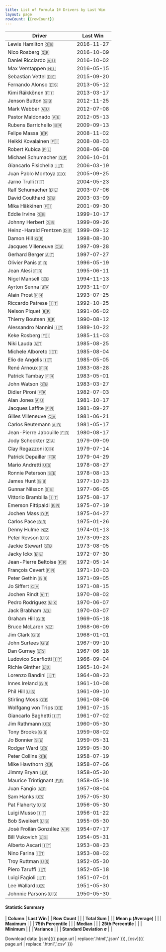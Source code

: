 ```yaml
---
title: List of Formula 1® Drivers by Last Win
layout: page
rowCount: {{rowCount}}
---
```


| Driver | Last Win |
|--|--|
| Lewis Hamilton 🇬🇧 | 2016-11-27 |
| Nico Rosberg 🇩🇪 | 2016-10-09 |
| Daniel Ricciardo 🇦🇺 | 2016-10-02 |
| Max Verstappen 🇳🇱 | 2016-05-15 |
| Sebastian Vettel 🇩🇪 | 2015-09-20 |
| Fernando Alonso 🇪🇸 | 2013-05-12 |
| Kimi Räikkönen 🇫🇮 | 2013-03-17 |
| Jenson Button 🇬🇧 | 2012-11-25 |
| Mark Webber 🇦🇺 | 2012-07-08 |
| Pastor Maldonado 🇻🇪 | 2012-05-13 |
| Rubens Barrichello 🇧🇷 | 2009-09-13 |
| Felipe Massa 🇧🇷 | 2008-11-02 |
| Heikki Kovalainen 🇫🇮 | 2008-08-03 |
| Robert Kubica 🇵🇱 | 2008-06-08 |
| Michael Schumacher 🇩🇪 | 2006-10-01 |
| Giancarlo Fisichella 🇮🇹 | 2006-03-19 |
| Juan Pablo Montoya 🇨🇴 | 2005-09-25 |
| Jarno Trulli 🇮🇹 | 2004-05-23 |
| Ralf Schumacher 🇩🇪 | 2003-07-06 |
| David Coulthard 🇬🇧 | 2003-03-09 |
| Mika Häkkinen 🇫🇮 | 2001-09-30 |
| Eddie Irvine 🇬🇧 | 1999-10-17 |
| Johnny Herbert 🇬🇧 | 1999-09-26 |
| Heinz-Harald Frentzen 🇩🇪 | 1999-09-12 |
| Damon Hill 🇬🇧 | 1998-08-30 |
| Jacques Villeneuve 🇨🇦 | 1997-09-28 |
| Gerhard Berger 🇦🇹 | 1997-07-27 |
| Olivier Panis 🇫🇷 | 1996-05-19 |
| Jean Alesi 🇫🇷 | 1995-06-11 |
| Nigel Mansell 🇬🇧 | 1994-11-13 |
| Ayrton Senna 🇧🇷 | 1993-11-07 |
| Alain Prost 🇫🇷 | 1993-07-25 |
| Riccardo Patrese 🇮🇹 | 1992-10-25 |
| Nelson Piquet 🇧🇷 | 1991-06-02 |
| Thierry Boutsen 🇧🇪 | 1990-08-12 |
| Alessandro Nannini 🇮🇹 | 1989-10-22 |
| Keke Rosberg 🇫🇮 | 1985-11-03 |
| Niki Lauda 🇦🇹 | 1985-08-25 |
| Michele Alboreto 🇮🇹 | 1985-08-04 |
| Elio de Angelis 🇮🇹 | 1985-05-05 |
| René Arnoux 🇫🇷 | 1983-08-28 |
| Patrick Tambay 🇫🇷 | 1983-05-01 |
| John Watson 🇬🇧 | 1983-03-27 |
| Didier Pironi 🇫🇷 | 1982-07-03 |
| Alan Jones 🇦🇺 | 1981-10-17 |
| Jacques Laffite 🇫🇷 | 1981-09-27 |
| Gilles Villeneuve 🇨🇦 | 1981-06-21 |
| Carlos Reutemann 🇦🇷 | 1981-05-17 |
| Jean-Pierre Jabouille 🇫🇷 | 1980-08-17 |
| Jody Scheckter 🇿🇦 | 1979-09-09 |
| Clay Regazzoni 🇨🇭 | 1979-07-14 |
| Patrick Depailler 🇫🇷 | 1979-04-29 |
| Mario Andretti 🇺🇸 | 1978-08-27 |
| Ronnie Peterson 🇸🇪 | 1978-08-13 |
| James Hunt 🇬🇧 | 1977-10-23 |
| Gunnar Nilsson 🇸🇪 | 1977-06-05 |
| Vittorio Brambilla 🇮🇹 | 1975-08-17 |
| Emerson Fittipaldi 🇧🇷 | 1975-07-19 |
| Jochen Mass 🇩🇪 | 1975-04-27 |
| Carlos Pace 🇧🇷 | 1975-01-26 |
| Denny Hulme 🇳🇿 | 1974-01-13 |
| Peter Revson 🇺🇸 | 1973-09-23 |
| Jackie Stewart 🇬🇧 | 1973-08-05 |
| Jacky Ickx 🇧🇪 | 1972-07-30 |
| Jean-Pierre Beltoise 🇫🇷 | 1972-05-14 |
| François Cevert 🇫🇷 | 1971-10-03 |
| Peter Gethin 🇬🇧 | 1971-09-05 |
| Jo Siffert 🇨🇭 | 1971-08-15 |
| Jochen Rindt 🇦🇹 | 1970-08-02 |
| Pedro Rodríguez 🇲🇽 | 1970-06-07 |
| Jack Brabham 🇦🇺 | 1970-03-07 |
| Graham Hill 🇬🇧 | 1969-05-18 |
| Bruce McLaren 🇳🇿 | 1968-06-09 |
| Jim Clark 🇬🇧 | 1968-01-01 |
| John Surtees 🇬🇧 | 1967-09-10 |
| Dan Gurney 🇺🇸 | 1967-06-18 |
| Ludovico Scarfiotti 🇮🇹 | 1966-09-04 |
| Richie Ginther 🇺🇸 | 1965-10-24 |
| Lorenzo Bandini 🇮🇹 | 1964-08-23 |
| Innes Ireland 🇬🇧 | 1961-10-08 |
| Phil Hill 🇺🇸 | 1961-09-10 |
| Stirling Moss 🇬🇧 | 1961-08-06 |
| Wolfgang von Trips 🇩🇪 | 1961-07-15 |
| Giancarlo Baghetti 🇮🇹 | 1961-07-02 |
| Jim Rathmann 🇺🇸 | 1960-05-30 |
| Tony Brooks 🇬🇧 | 1959-08-02 |
| Jo Bonnier 🇸🇪 | 1959-05-31 |
| Rodger Ward 🇺🇸 | 1959-05-30 |
| Peter Collins 🇬🇧 | 1958-07-19 |
| Mike Hawthorn 🇬🇧 | 1958-07-06 |
| Jimmy Bryan 🇺🇸 | 1958-05-30 |
| Maurice Trintignant 🇫🇷 | 1958-05-18 |
| Juan Fangio 🇦🇷 | 1957-08-04 |
| Sam Hanks 🇺🇸 | 1957-05-30 |
| Pat Flaherty 🇺🇸 | 1956-05-30 |
| Luigi Musso 🇮🇹 | 1956-01-22 |
| Bob Sweikert 🇺🇸 | 1955-05-30 |
| José Froilán González 🇦🇷 | 1954-07-17 |
| Bill Vukovich 🇺🇸 | 1954-05-31 |
| Alberto Ascari 🇮🇹 | 1953-08-23 |
| Nino Farina 🇮🇹 | 1953-08-02 |
| Troy Ruttman 🇺🇸 | 1952-05-30 |
| Piero Taruffi 🇮🇹 | 1952-05-18 |
| Luigi Fagioli 🇮🇹 | 1951-07-01 |
| Lee Wallard 🇺🇸 | 1951-05-30 |
| Johnnie Parsons 🇺🇸 | 1950-05-30 |

#### Statistic Summary

| **Column** | **Last Win** |
| **Row Count** |  |
| **Total Sum** |  |
| **Mean μ (Average)** |  |
| **Maximum** |  |
| **75th Percentile** |  |
| **Median** |  |
| **25th Percentile** |  |
| **Minimum** |  |
| **Variance** |  |
| **Standard Deviation σ** |  |

Download data: [json]({{ page.url | replace:'.html','.json' }}), [csv]({{ page.url | replace:'.html','.csv' }})
